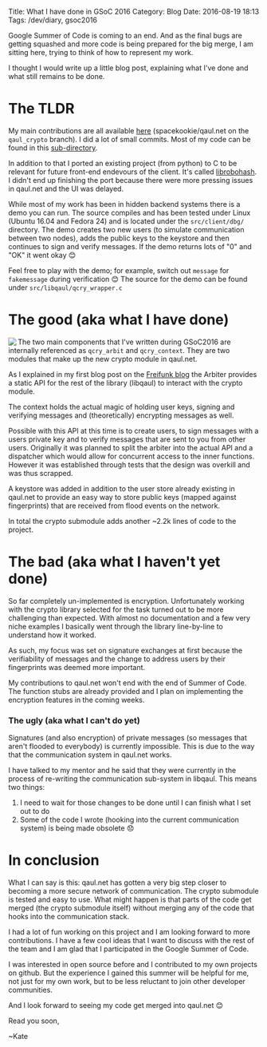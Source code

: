 Title: What I have done in GSoC 2016
Category: Blog
Date: 2016-08-19 18:13
Tags: /dev/diary, gsoc2016

Google Summer of Code is coming to an end. And as the final bugs are getting squashed and more code is being prepared for the big merge, I am sitting here, trying to think of how to represent my work.

I thought I would write up a little blog post, explaining what I've done and what still remains to be done. 

# The TLDR

My main contributions are all available [here](https://github.com/spacekookie/qaul.net/commits/qaul_crypto?author=spacekookie) (spacekookie/qaul.net on the `qaul_crypto` branch). I did a lot of small commits. Most of my code can be found in this [sub-directory](https://github.com/spacekookie/qaul.net/tree/qaul_crypto/src/libqaul/crypto).

In addition to that I ported an existing project (from python) to C to be relevant for future front-end endevours of the client. It's called [librobohash](https://github.com/spacekookie/librobohash). I didn't end up finishing the port because there were more pressing issues in qaul.net and the UI was delayed.

While most of my work has been in hidden backend systems there is a demo you can run. The source compiles and has been tested under Linux (Ubuntu 16.04 and Fedora 24) and is located under the `src/client/dbg/` directory. The demo creates two new users (to simulate communication between two nodes), adds the public keys to the keystore and then continues to sign and verify messages. If the demo returns lots of "0" and "OK" it went okay 😊

Feel free to play with the demo; for example, switch out `message` for `fakemessage` during verification 😊 The source for the demo can be found under `src/libqaul/qcry_wrapper.c`

# The good (aka what I have done)

<img class="dual" src="/images/gsoc/02_cryptoui.png" align="left">

The two main components that I've written during GSoC2016 are internally referenced as `qcry_arbit` and `qcry_context`. They are two modules that make up the new crypto module in qaul.net.

As I explained in my first blog post on the [Freifunk blog](http://blog.freifunk.net/2016/gsoc2016-wrapping-crypto-module-qaulnet) the Arbiter provides a static API for the rest of the library (libqaul) to interact with the crypto module. 

The context holds the actual magic of holding user keys, signing and verifying messages and (theoretically) encrypting messages as well.

Possible with this API at this time is to create users, to sign messages with a users private key and to verify messages that are sent to you from other users. Originally it was planned to split the arbiter into the actual API and a dispatcher which would allow for concurrent access to the inner functions. However it was established through tests that the design was overkill and was thus scrapped.

A keystore was added in addition to the user store already existing in qaul.net to provide an easy way to store public keys (mapped against fingerprints) that are received from flood events on the network.

In total the crypto submodule adds another ~2.2k lines of code to the project.


# The bad (aka what I haven't yet done)

So far completely un-implemented is encryption. Unfortunately working with the crypto library selected for the task turned out to be more challenging than expected. With almost no documentation and a few very niche examples I basically went through the library line-by-line to understand how it worked. 

As such, my focus was set on signature exchanges at first because the verifiability of messages and the change to address users by their fingerprints was deemed more important.

My contributions to qaul.net won't end with the end of Summer of Code. The function stubs are already provided and I plan on implementing the encryption features in the coming weeks.


### The ugly (aka what I can't do yet)

Signatures (and also encryption) of private messages (so messages that aren't flooded to everybody) is currently impossible. This is due to the way that the communication system in qaul.net works.

I have talked to my mentor and he said that they were currently in the process of re-writing the communication sub-system in libqaul. This means two things:

1. I need to wait for those changes to be done until I can finish what I set out to do
2. Some of the code I wrote (hooking into the current communication system) is being made obsolete 😞


# In conclusion

What I can say is this: qaul.net has gotten a very big step closer to becoming a more secure network of communication. The crypto submodule is tested and easy to use. What might happen is that parts of the code get merged (the crypto submodule itself) without merging any of the code that hooks into the communication stack.

I had a lot of fun working on this project and I am looking forward to more contributions. I have a few cool ideas that I want to discuss with the rest of the team and I am glad that I participated in the Google Summer of Code.

I was interested in open source before and I contributed to my own projects on github. But the experience I gained this summer will be helpful for me, not just for my own work, but to be less reluctant to join other developer communities.

And I look forward to seeing my code get merged into qaul.net 😊

Read you soon,


~Kate